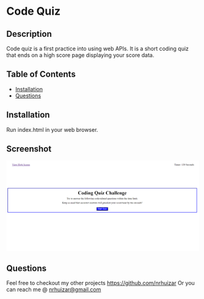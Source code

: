 # Code Quiz

## Description

Code quiz is a first practice into using web APIs.  It is a short coding quiz that ends on a high score page displaying your score data.

## Table of Contents
* [Installation](#installation)
* [Questions](#questions)


## Installation

Run index.html in your web browser.

## Screenshot
![Screenshot](./assets/Screenshot.png)

## Questions  

Feel free to checkout my other projects https://github.com/nrhuizar
Or you can reach me @ nrhuizar@gmail.com